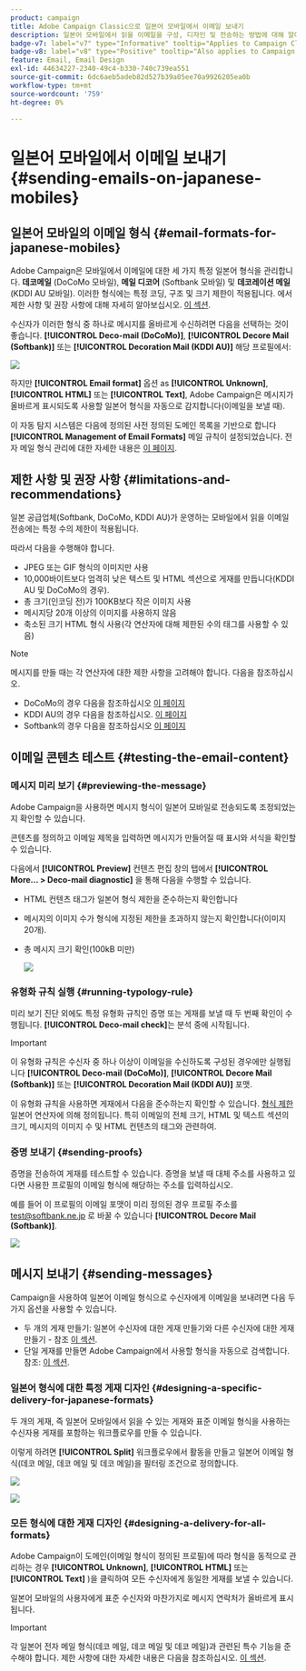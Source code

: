 ```yaml
---
product: campaign
title: Adobe Campaign Classic으로 일본어 모바일에서 이메일 보내기
description: 일본어 모바일에서 읽을 이메일을 구성, 디자인 및 전송하는 방법에 대해 알아봅니다
badge-v7: label="v7" type="Informative" tooltip="Applies to Campaign Classic v7"
badge-v8: label="v8" type="Positive" tooltip="Also applies to Campaign v8"
feature: Email, Email Design
exl-id: 44634227-2340-49c4-b330-740c739ea551
source-git-commit: 6dc6aeb5adeb82d527b39a05ee70a9926205ea0b
workflow-type: tm+mt
source-wordcount: '759'
ht-degree: 0%

---
```


# 일본어 모바일에서 이메일 보내기 {#sending-emails-on-japanese-mobiles}



## 일본어 모바일의 이메일 형식 {#email-formats-for-japanese-mobiles}

Adobe Campaign은 모바일에서 이메일에 대한 세 가지 특정 일본어 형식을 관리합니다. **데코메일** (DoCoMo 모바일), **메일 디코어** (Softbank 모바일) 및 **데코레이션 메일** (KDDI AU 모바일). 이러한 형식에는 특정 코딩, 구조 및 크기 제한이 적용됩니다. 에서 제한 사항 및 권장 사항에 대해 자세히 알아보십시오. [이 섹션](#limitations-and-recommendations).

수신자가 이러한 형식 중 하나로 메시지를 올바르게 수신하려면 다음을 선택하는 것이 좋습니다. **[!UICONTROL Deco-mail (DoCoMo)]**, **[!UICONTROL Decore Mail (Softbank)]** 또는 **[!UICONTROL Decoration Mail (KDDI AU)]** 해당 프로필에서:

![](assets/deco-mail_03.png)

하지만 **[!UICONTROL Email format]** 옵션 as **[!UICONTROL Unknown]**, **[!UICONTROL HTML]** 또는 **[!UICONTROL Text]**, Adobe Campaign은 메시지가 올바르게 표시되도록 사용할 일본어 형식을 자동으로 감지합니다(이메일을 보낼 때).

이 자동 탐지 시스템은 다음에 정의된 사전 정의된 도메인 목록을 기반으로 합니다 **[!UICONTROL Management of Email Formats]** 메일 규칙이 설정되었습니다. 전자 메일 형식 관리에 대한 자세한 내용은 [이 페이지](../../installation/using/email-deliverability.md#managing-email-formats).

## 제한 사항 및 권장 사항 {#limitations-and-recommendations}

일본 공급업체(Softbank, DoCoMo, KDDI AU)가 운영하는 모바일에서 읽을 이메일 전송에는 특정 수의 제한이 적용됩니다.

따라서 다음을 수행해야 합니다.

* JPEG 또는 GIF 형식의 이미지만 사용
* 10,000바이트보다 엄격히 낮은 텍스트 및 HTML 섹션으로 게재를 만듭니다(KDDI AU 및 DoCoMo의 경우).
* 총 크기(인코딩 전)가 100KB보다 작은 이미지 사용
* 메시지당 20개 이상의 이미지를 사용하지 않음
* 축소된 크기 HTML 형식 사용(각 연산자에 대해 제한된 수의 태그를 사용할 수 있음)

>[!NOTE]
>
>메시지를 만들 때는 각 연산자에 대한 제한 사항을 고려해야 합니다. 다음을 참조하십시오.
>
>* DoCoMo의 경우 다음을 참조하십시오 [이 페이지](https://www.nttdocomo.co.jp/service/developer/make/content/deco_mail/index.html)
>* KDDI AU의 경우 다음을 참조하십시오. [이 페이지](https://www.au.com/ezfactory/tec/spec/decorations/template.html)
>* Softbank의 경우 다음을 참조하십시오 [이 페이지](https://www.support.softbankmobile.co.jp/partner/home_tech3/index.cfm)


## 이메일 콘텐츠 테스트 {#testing-the-email-content}

### 메시지 미리 보기 {#previewing-the-message}

Adobe Campaign을 사용하면 메시지 형식이 일본어 모바일로 전송되도록 조정되었는지 확인할 수 있습니다.

콘텐츠를 정의하고 이메일 제목을 입력하면 메시지가 만들어질 때 표시와 서식을 확인할 수 있습니다.

다음에서 **[!UICONTROL Preview]** 컨텐츠 편집 창의 탭에서 **[!UICONTROL More... > Deco-mail diagnostic]** 을 통해 다음을 수행할 수 있습니다.

* HTML 컨텐츠 태그가 일본어 형식 제한을 준수하는지 확인합니다
* 메시지의 이미지 수가 형식에 지정된 제한을 초과하지 않는지 확인합니다(이미지 20개).
* 총 메시지 크기 확인(100kB 미만)

   ![](assets/deco-mail_06.png)

### 유형화 규칙 실행 {#running-typology-rule}

미리 보기 진단 외에도 특정 유형화 규칙인 증명 또는 게재를 보낼 때 두 번째 확인이 수행됩니다. **[!UICONTROL Deco-mail check]**&#x200B;는 분석 중에 시작됩니다.

>[!IMPORTANT]
>
>이 유형화 규칙은 수신자 중 하나 이상이 이메일을 수신하도록 구성된 경우에만 실행됩니다 **[!UICONTROL Deco-mail (DoCoMo)]**, **[!UICONTROL Decore Mail (Softbank)]** 또는 **[!UICONTROL Decoration Mail (KDDI AU)]** 포맷.

이 유형화 규칙을 사용하면 게재에서 다음을 준수하는지 확인할 수 있습니다. [형식 제한](#limitations-and-recommendations) 일본어 연산자에 의해 정의됩니다. 특히 이메일의 전체 크기, HTML 및 텍스트 섹션의 크기, 메시지의 이미지 수 및 HTML 컨텐츠의 태그와 관련하여.

### 증명 보내기 {#sending-proofs}

증명을 전송하여 게재를 테스트할 수 있습니다. 증명을 보낼 때 대체 주소를 사용하고 있다면 사용한 프로필의 이메일 형식에 해당하는 주소를 입력하십시오.

예를 들어 이 프로필의 이메일 포맷이 미리 정의된 경우 프로필 주소를 test@softbank.ne.jp 로 바꿀 수 있습니다 **[!UICONTROL Decore Mail (Softbank)]**.

![](assets/deco-mail_05.png)

## 메시지 보내기 {#sending-messages}

Campaign을 사용하여 일본어 이메일 형식으로 수신자에게 이메일을 보내려면 다음 두 가지 옵션을 사용할 수 있습니다.

* 두 개의 게재 만들기: 일본어 수신자에 대한 게재 만들기와 다른 수신자에 대한 게재 만들기 - 참조 [이 섹션](#designing-a-specific-delivery-for-japanese-formats).
* 단일 게재를 만들면 Adobe Campaign에서 사용할 형식을 자동으로 검색합니다. 참조: [이 섹션](#designing-a-delivery-for-all-formats).

### 일본어 형식에 대한 특정 게재 디자인 {#designing-a-specific-delivery-for-japanese-formats}

두 개의 게재, 즉 일본어 모바일에서 읽을 수 있는 게재와 표준 이메일 형식을 사용하는 수신자용 게재를 포함하는 워크플로우를 만들 수 있습니다.

이렇게 하려면 **[!UICONTROL Split]** 워크플로우에서 활동을 만들고 일본어 이메일 형식(데코 메일, 데코 메일 및 데코 메일)을 필터링 조건으로 정의합니다.

![](assets/deco-mail_08.png)

![](assets/deco-mail_07.png)

### 모든 형식에 대한 게재 디자인 {#designing-a-delivery-for-all-formats}

Adobe Campaign이 도메인(이메일 형식이 정의된 프로필)에 따라 형식을 동적으로 관리하는 경우 **[!UICONTROL Unknown]**, **[!UICONTROL HTML]** 또는 **[!UICONTROL Text]** )을 클릭하여 모든 수신자에게 동일한 게재를 보낼 수 있습니다.

일본어 모바일의 사용자에게 표준 수신자와 마찬가지로 메시지 연락처가 올바르게 표시됩니다.

>[!IMPORTANT]
>
>각 일본어 전자 메일 형식(데코 메일, 데코 메일 및 데코 메일)과 관련된 특수 기능을 준수해야 합니다. 제한 사항에 대한 자세한 내용은 다음을 참조하십시오. [이 섹션](#limitations-and-recommendations).
